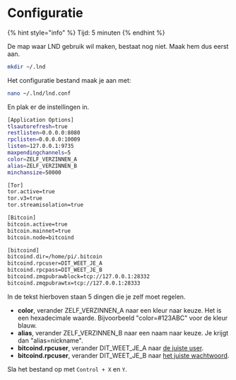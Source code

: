 # Configuratie

{% hint style="info" %}
Tijd: 5 minuten
{% endhint %}

De map waar LND gebruik wil maken, bestaat nog niet. Maak hem dus eerst aan.

```bash
mkdir ~/.lnd
```

Het configuratie bestand maak je aan met:

```bash
nano ~/.lnd/lnd.conf
```

En plak er de instellingen in.

```bash
[Application Options]
tlsautorefresh=true
restlisten=0.0.0.0:8080
rpclisten=0.0.0.0:10009
listen=127.0.0.1:9735
maxpendingchannels=5
color=ZELF_VERZINNEN_A
alias=ZELF_VERZINNEN_B
minchansize=50000

[Tor]
tor.active=true
tor.v3=true
tor.streamisolation=true

[Bitcoin]
bitcoin.active=true
bitcoin.mainnet=true
bitcoin.node=bitcoind

[bitcoind]
bitcoind.dir=/home/pi/.bitcoin
bitcoind.rpcuser=DIT_WEET_JE_A
bitcoind.rpcpass=DIT_WEET_JE_B
bitcoind.zmqpubrawblock=tcp://127.0.0.1:28332
bitcoind.zmqpubrawtx=tcp://127.0.0.1:28333
```

In de tekst hierboven staan 5 dingen die je zelf moet regelen.

-   **color**, verander ZELF_VERZINNEN_A naar een kleur naar keuze. Het is een hexadecimale waarde. Bijvoorbeeld "color=\#123ABC" voor de kleur blauw.
-   **alias**, verander ZELF_VERZINNEN_B naar een naam naar keuze. Je krijgt dan "alias=nickname".
-   **bitcoind.rpcuser**, verander DIT_WEET_JE_A naar [de juiste user](https://node.bitdeal.nl/bitcoin-core/configuratie-en-starten).
-   **bitcoind.rpcuser**, verander DIT_WEET_JE_B naar [het juiste wachtwoord](https://node.bitdeal.nl/bitcoin-core/configuratie-en-starten).

Sla het bestand op met `Control + X` en `Y`.

